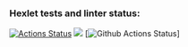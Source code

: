 ### Hexlet tests and linter status:
[![Actions Status](https://github.com/remberq/python-project-lvl1/workflows/hexlet-check/badge.svg)](https://github.com/remberq/python-project-lvl1/actions)
<a href="https://codeclimate.com/github/codeclimate/codeclimate/maintainability"><img src="https://api.codeclimate.com/v1/badges/a99a88d28ad37a79dbf6/maintainability" /></a>
[![Github Actions Status](https://github.com/hexlet-boilerplates/python-package/workflows/Python%20CI/badge.svg)]
